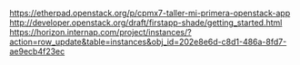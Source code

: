 https://etherpad.openstack.org/p/cpmx7-taller-mi-primera-openstack-app
http://developer.openstack.org/draft/firstapp-shade/getting_started.html
https://horizon.internap.com/project/instances/?action=row_update&table=instances&obj_id=202e8e6d-c8d1-486a-8fd7-ae9ecb4f23ec
